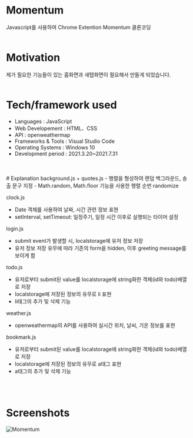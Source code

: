 # Momentum
Javascript를 사용하여 Chrome Extention Momentum 클론코딩
<br>
<br>
# Motivation
제가 필요한 기능들이 있는 홈화면과 새탭화면이 필요해서 만들게 되었습니다.
<br>
<br>
# Tech/framework used
- Languages : JavaScript
- Web Developement : HTML、CSS
- API : openweathermap
- Frameworks & Tools : Visual Studio Code
- Operating Systems : Windows 10
- Development period : 2021.3.20~2021.7.31
<br>
<br>
# Explanation
background.js + quotes.js
 - 행렬을 형성하여 랜덤 백그라운드, 송출 문구 지정
 - Math.random, Math.floor 기능을 사용한 행렬 순번 randomize

clock.js
 - Date 객체를 사용하여 날짜, 시간 관련 정보 표현
 - setInterval, setTimeout: 일정주기, 일정 시간 이후로 실행되는 타이머 설정

login.js
 - submit event가 발생할 시, localstorage에 유저 정보 저장
 - 유저 정보 저장 유무에 따라 기존의 form을 hidden, 이후 greeting message를 보이게 함

todo.js
 - 유저로부터 submit된 value를 localstorage에 string화한 객체(id와 todo)배열로 저장
 - localstorage에 저장된 정보의 유무로 li 표현 
 - li태그의 추가 및 삭제 기능

weather.js
 - openweathermap의 API를 사용하여 실시간 위치, 날씨, 기온 정보를 표현

bookmark.js
 - 유저로부터 submit된 value를 localstorage에 string화한 객체(id와 todo)배열로 저장
 - localstorage에 저장된 정보의 유무로 a태그 표현 
 - a태그의 추가 및 삭제 기능
<br>
<br>

# Screenshots
![Momentum](https://user-images.githubusercontent.com/54131117/128968882-28c1bb18-9e49-42dd-9371-113510191792.jpg)
